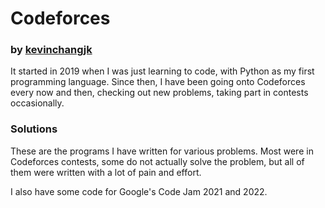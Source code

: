 # Codeforces

### by [kevinchangjk](https://github.com/kevinchangjk)

It started in 2019 when I was just learning to code, with Python as my first programming language. Since then, I have been going onto Codeforces every now and then, checking out new problems, taking part in contests occasionally.

### Solutions

These are the programs I have written for various problems. Most were in Codeforces contests, some do not actually solve the problem, but all of them were written with a lot of pain and effort.

I also have some code for Google's Code Jam 2021 and 2022.
